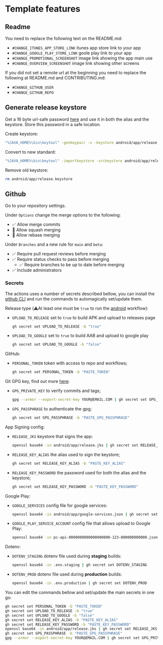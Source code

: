 # Template features

## Readme

You need to replace the following text on the README.md:
- `#CHANGE_ITUNES_APP_STORE_LINK` itunes app store link to your app
- `#CHANGE_GOOGLE_PLAY_STORE_LINK` goole play link to your app
- `#CHANGE_PROMOTIONAL_SCREENSHOT` image link showing the app main use
- `#CHANGE_OVERVIEW_SCREENSHOT` image link showing other screens

If you did not set a remote url at the beginning you need to replace the following at README.md and CONTRIBUTING.md:
- `#CHANGE_GITHUB_USER`
- `#CHANGE_GITHUB_REPO`

## Generate release keystore

Get a 16 byte url-safe password [here](https://generate.plus/en/base64) and use it in both the alias and the keystore. Store this password in a safe location.

Create keystore:
```sh
"%JAVA_HOME%\bin\keytool" -genkeypair -v -keystore android/app/release.keystore -alias Pokedex -keyalg RSA -keysize 2048 -validity 10000
```
Convert to new standard:
```sh
"%JAVA_HOME%\bin\keytool" -importkeystore -srckeystore android/app/release.keystore -destkeystore android/app/release.jks -deststoretype pkcs12
```
Remove old keystore:
```sh
rm android/app/release.keystore
```

## Github
Go to your repository settings.

Under `Options` change the merge options to the following:
- ✅ Allow merge commits
- 🔲 Allow squash merging
- 🔲 Allow rebase merging

Under `Branches` and a new rule for `main` and `beta`:
- ✅ Require pull request reviews before merging
- ✅ Require status checks to pass before merging
  - ✅ Require branches to be up to date before merging
- ✅ Include administrators

### Secrets

The actions uses a number of secrets described bellow, you can install the [github CLI](https://cli.github.com/) and run the commands to automagically set/update them.

Release type (⚠️At least one must be `true` to run the [android](.github/workflows/android.yml) workflow):
- `UPLOAD_TO_RELEASE` set to `true` to build APK and upload to releases page
  ```sh
  gh secret set UPLOAD_TO_RELEASE -b "true"
  ```
- `UPLOAD_TO_GOOGLE` set to `true` to build AAB and upload to google play
  ```sh
  gh secret set UPLOAD_TO_GOOGLE -b "false"
  ```

GitHub:
- `PERSONAL_TOKEN` token with access to repo and workflows;
  ```sh
  gh secret set PERSONAL_TOKEN -b "PASTE_TOKEN"
  ```

Git GPG key, find out more [here](https://github.com/crazy-max/ghaction-import-gpg):
- `GPG_PRIVATE_KEY` to verify commits and tags;
  ```sh
  gpg --armor --export-secret-key YOUR@EMAIL.COM | gh secret set GPG_PRIVATE_KEY
  ```
- `GPG_PASSPHRASE` to authenticate the gpg;
  ```sh
  gh secret set GPG_PASSPHRASE -b "PASTE_GPG_PASSPHRASE"
  ```

App Signing config:
- `RELEASE_JKS` keystore that signs the app:
  ```sh
  openssl base64 -in android/app/release.jks | gh secret set RELEASE_JKS
  ```
- `RELEASE_KEY_ALIAS` the alias used to sign the keystore;
  ```sh
  gh secret set RELEASE_KEY_ALIAS -b "PASTE_KEY_ALIAS"
  ```
- `RELEASE_KEY_PASSWORD` the password used for both the alias and the keystore;
  ```sh
  gh secret set RELEASE_KEY_PASSWORD -b "PASTE_KEY_PASSWORD"
  ```

Google Play:
- `GOOGLE_SERVICES` config file for google services:
  ```sh
  openssl base64 -in android/app/google-services.json | gh secret set GOOGLE_SERVICES
  ```
- `GOOGLE_PLAY_SERVICE_ACCOUNT` config file that allows upload to Google Play:
  ```sh
  openssl base64 -in pc-api-0000000000000000000-123-000000000000.json | gh secret set GOOGLE_PLAY_SERVICE_ACCOUNT
  ```

Dotenv:
- `DOTENV_STAGING` dotenv file used during **staging** builds:
  ```sh
  openssl base64 -in .env.staging | gh secret set DOTENV_STAGING
  ```
- `DOTENV_PROD` dotenv file used during **production** builds:
  ```sh
  openssl base64 -in .env.production | gh secret set DOTENV_PROD
  ```

You can edit the commands bellow and set/update the main secrets in one go:

```sh
gh secret set PERSONAL_TOKEN -b "PASTE_TOKEN"
gh secret set UPLOAD_TO_RELEASE -b "true"
gh secret set UPLOAD_TO_GOOGLE -b "false"
gh secret set RELEASE_KEY_ALIAS -b "PASTE_KEY_ALIAS"
gh secret set RELEASE_KEY_PASSWORD -b "PASTE_KEY_PASSWORD"
openssl base64 -in android/app/release.jks | gh secret set RELEASE_JKS
gh secret set GPG_PASSPHRASE -b "PASTE_GPG_PASSPHRASE"
gpg --armor --export-secret-key YOUR@EMAIL.COM | gh secret set GPG_PRIVATE_KEY
```
